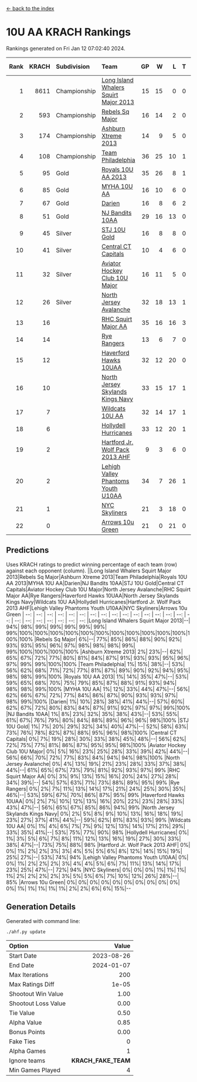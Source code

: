 [<- back to the index](readme.md)
# 10U AA KRACH Rankings
Rankings generated on Fri Jan 12 07:02:40 2024.

Rank|KRACH|Subdivision|Team|GP|W|L|T|OTW|OTL|SoS|Exp Wins|Win Diff
---:|---:|:---|:---|---:|---:|---:|---:|---:|---:|---:|---:|---:
1|8611|Championship|[Long Island Whalers Squirt Major 2013](https://gamesheetstats.com/seasons/3659/teams/140229/schedule)|15|15|0|0|0|0|100|15.8|-0.0
2|593|Championship|[Rebels Sq Major](https://gamesheetstats.com/seasons/3659/teams/140243/schedule)|16|14|2|0|1|0|555|14.8|-0.0
3|174|Championship|[Ashburn Xtreme 2013](https://gamesheetstats.com/seasons/3659/teams/140230/schedule)|14|9|5|0|0|0|1228|9.9|0.0
4|108|Championship|[Team Philadelphia](https://gamesheetstats.com/seasons/3659/teams/140238/schedule)|36|25|10|1|0|3|520|26.4|0.0
5|95|Gold|[Royals 10U AA 2013](https://gamesheetstats.com/seasons/3659/teams/140237/schedule)|35|26|8|1|3|1|288|27.4|0.0
6|85|Gold|[MYHA 10U AA](https://gamesheetstats.com/seasons/3659/teams/140235/schedule)|16|10|6|0|0|0|578|10.9|0.0
7|67|Gold|[Darien](https://gamesheetstats.com/seasons/3659/teams/140245/schedule)|16|8|6|2|1|0|164|9.9|0.0
8|51|Gold|[NJ Bandits 10AA](https://gamesheetstats.com/seasons/3659/teams/140232/schedule)|29|16|13|0|0|2|905|16.9|0.0
9|45|Silver|[STJ 10U Gold](https://gamesheetstats.com/seasons/3659/teams/140234/schedule)|16|8|8|0|2|1|559|8.9|0.0
10|41|Silver|[Central CT Capitals](https://gamesheetstats.com/seasons/3659/teams/140231/schedule)|10|4|6|0|0|0|930|4.9|0.0
11|32|Silver|[Aviator Hockey Club 10U Major](https://gamesheetstats.com/seasons/3659/teams/140244/schedule)|16|11|5|0|0|0|23|11.9|0.0
12|26|Silver|[North Jersey Avalanche](https://gamesheetstats.com/seasons/3659/teams/140249/schedule)|32|18|13|1|3|1|37|19.4|0.0
13|16||[RHC Squirt Major AA](https://gamesheetstats.com/seasons/3659/teams/140241/schedule)|35|16|16|3|3|1|272|18.4|0.0
14|14||[Rye Rangers](https://gamesheetstats.com/seasons/3659/teams/140242/schedule)|13|6|7|0|0|1|33|6.9|0.0
15|12||[Haverford Hawks 10UAA](https://gamesheetstats.com/seasons/3659/teams/140236/schedule)|32|12|20|0|1|0|67|12.9|0.0
16|10||[North Jersey Skylands Kings Navy](https://gamesheetstats.com/seasons/3659/teams/140247/schedule)|33|15|17|1|1|2|28|16.4|0.0
17|7||[Wildcats 10U AA](https://gamesheetstats.com/seasons/3659/teams/140250/schedule)|32|14|17|1|2|0|21|15.4|0.0
18|6||[Hollydell Hurricanes](https://gamesheetstats.com/seasons/3659/teams/140240/schedule)|33|12|20|1|0|2|302|13.4|0.0
19|2||[Hartford Jr. Wolf Pack 2013 AHF](https://gamesheetstats.com/seasons/3659/teams/140246/schedule)|9|3|6|0|1|0|70|3.9|0.0
20|2||[Lehigh Valley Phantoms Youth U10AA](https://gamesheetstats.com/seasons/3659/teams/140239/schedule)|34|7|26|1|0|1|275|8.4|0.0
21|1||[NYC Skyliners](https://gamesheetstats.com/seasons/3659/teams/140252/schedule)|21|3|18|0|0|0|15|3.9|0.0
22|0||[Arrows 10u Green](https://gamesheetstats.com/seasons/3659/teams/140251/schedule)|21|0|21|0|0|1|66|0.9|0.0

## Predictions
Uses KRACH ratings to predict winning percentage of each team (row) against each opponent (column).
||Long Island Whalers Squirt Major 2013|Rebels Sq Major|Ashburn Xtreme 2013|Team Philadelphia|Royals 10U AA 2013|MYHA 10U AA|Darien|NJ Bandits 10AA|STJ 10U Gold|Central CT Capitals|Aviator Hockey Club 10U Major|North Jersey Avalanche|RHC Squirt Major AA|Rye Rangers|Haverford Hawks 10UAA|North Jersey Skylands Kings Navy|Wildcats 10U AA|Hollydell Hurricanes|Hartford Jr. Wolf Pack 2013 AHF|Lehigh Valley Phantoms Youth U10AA|NYC Skyliners|Arrows 10u Green
| --: | --: | --: | --: | --: | --: | --: | --: | --: | --: | --: | --: | --: | --: | --: | --: | --: | --: | --: | --: | --: | --: | --: 
|Long Island Whalers Squirt Major 2013|--| 94%| 98%| 99%| 99%| 99%| 99%| 99%| 99%|100%|100%|100%|100%|100%|100%|100%|100%|100%|100%|100%|100%|100%
|Rebels Sq Major|  6%|--| 77%| 85%| 86%| 88%| 90%| 92%| 93%| 93%| 95%| 96%| 97%| 98%| 98%| 98%| 99%| 99%|100%|100%|100%|100%
|Ashburn Xtreme 2013|  2%| 23%|--| 62%| 65%| 67%| 72%| 77%| 80%| 81%| 84%| 87%| 91%| 93%| 93%| 95%| 96%| 97%| 99%| 99%|100%|100%
|Team Philadelphia|  1%| 15%| 38%|--| 53%| 56%| 62%| 68%| 71%| 72%| 77%| 81%| 87%| 89%| 90%| 92%| 94%| 95%| 98%| 98%| 99%|100%
|Royals 10U AA 2013|  1%| 14%| 35%| 47%|--| 53%| 59%| 65%| 68%| 70%| 75%| 79%| 85%| 87%| 88%| 91%| 93%| 94%| 98%| 98%| 99%|100%
|MYHA 10U AA|  1%| 12%| 33%| 44%| 47%|--| 56%| 62%| 66%| 67%| 72%| 77%| 84%| 86%| 87%| 90%| 93%| 93%| 97%| 98%| 99%|100%
|Darien|  1%| 10%| 28%| 38%| 41%| 44%|--| 57%| 60%| 62%| 67%| 72%| 80%| 83%| 84%| 87%| 91%| 92%| 97%| 97%| 99%|100%
|NJ Bandits 10AA|  1%|  8%| 23%| 32%| 35%| 38%| 43%|--| 53%| 55%| 61%| 67%| 76%| 79%| 80%| 84%| 88%| 89%| 96%| 96%| 98%|100%
|STJ 10U Gold|  1%|  7%| 20%| 29%| 32%| 34%| 40%| 47%|--| 52%| 58%| 63%| 73%| 76%| 78%| 82%| 87%| 88%| 95%| 96%| 98%|100%
|Central CT Capitals|  0%|  7%| 19%| 28%| 30%| 33%| 38%| 45%| 48%|--| 56%| 62%| 72%| 75%| 77%| 81%| 86%| 87%| 95%| 95%| 98%|100%
|Aviator Hockey Club 10U Major|  0%|  5%| 16%| 23%| 25%| 28%| 33%| 39%| 42%| 44%|--| 56%| 66%| 70%| 72%| 77%| 83%| 84%| 94%| 94%| 98%|100%
|North Jersey Avalanche|  0%|  4%| 13%| 19%| 21%| 23%| 28%| 33%| 37%| 38%| 44%|--| 61%| 65%| 67%| 73%| 79%| 81%| 92%| 93%| 97%| 99%
|RHC Squirt Major AA|  0%|  3%|  9%| 13%| 15%| 16%| 20%| 24%| 27%| 28%| 34%| 39%|--| 54%| 57%| 63%| 71%| 73%| 88%| 89%| 95%| 99%
|Rye Rangers|  0%|  2%|  7%| 11%| 13%| 14%| 17%| 21%| 24%| 25%| 30%| 35%| 46%|--| 53%| 59%| 67%| 70%| 86%| 87%| 95%| 99%
|Haverford Hawks 10UAA|  0%|  2%|  7%| 10%| 12%| 13%| 16%| 20%| 22%| 23%| 28%| 33%| 43%| 47%|--| 56%| 65%| 67%| 85%| 86%| 94%| 99%
|North Jersey Skylands Kings Navy|  0%|  2%|  5%|  8%|  9%| 10%| 13%| 16%| 18%| 19%| 23%| 27%| 37%| 41%| 44%|--| 59%| 62%| 81%| 83%| 93%| 99%
|Wildcats 10U AA|  0%|  1%|  4%|  6%|  7%|  7%|  9%| 12%| 13%| 14%| 17%| 21%| 29%| 33%| 35%| 41%|--| 53%| 75%| 77%| 90%| 98%
|Hollydell Hurricanes|  0%|  1%|  3%|  5%|  6%|  7%|  8%| 11%| 12%| 13%| 16%| 19%| 27%| 30%| 33%| 38%| 47%|--| 73%| 75%| 88%| 98%
|Hartford Jr. Wolf Pack 2013 AHF|  0%|  0%|  1%|  2%|  2%|  3%|  3%|  4%|  5%|  5%|  6%|  8%| 12%| 14%| 15%| 19%| 25%| 27%|--| 53%| 74%| 94%
|Lehigh Valley Phantoms Youth U10AA|  0%|  0%|  1%|  2%|  2%|  2%|  3%|  4%|  4%|  5%|  6%|  7%| 11%| 13%| 14%| 17%| 23%| 25%| 47%|--| 72%| 94%
|NYC Skyliners|  0%|  0%|  0%|  1%|  1%|  1%|  1%|  2%|  2%|  2%|  2%|  3%|  5%|  5%|  6%|  7%| 10%| 12%| 26%| 28%|--| 85%
|Arrows 10u Green|  0%|  0%|  0%|  0%|  0%|  0%|  0%|  0%|  0%|  0%|  0%|  1%|  1%|  1%|  1%|  1%|  2%|  2%|  6%|  6%| 15%|--

## Generation Details

Generated with command line:
```
./ahf.py update
```

| Option | Value |
| :----- | ----: |
| Start Date | 2023-08-26 |
| End Date | 2024-01-07 |
| Max Iterations | 200 |
| Max Ratings Diff | 1e-05 |
| Shootout Win Value | 1.00 |
| Shootout Loss Value | 0.00 |
| Tie Value | 0.50 |
| Alpha Value | 0.85 |
| Bonus Points | 0.00 |
| Fake Ties | 0 |
| Alpha Games | 1 |
| Ignore teams | __KRACH_FAKE_TEAM__ |
| Min Games Played | 4 |

